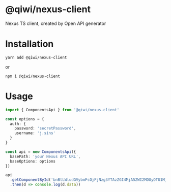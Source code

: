 # @qiwi/nexus-client

Nexus TS client, created by Open API generator

# Installation

```shell script
yarn add @qiwi/nexus-client
```
or
```shell script
npm i @qiwi/nexus-client
```

# Usage

```typescript
import { ComponentsApi } from '@qiwi/nexus-client'

const options = {
  auth: {
    password: 'secretPassword',
    username: 'j.sins'
  }
}

const api = new ComponentsApi({
  basePath: 'your Nexus API URL',
  baseOptions: options
})

api
  .getComponentById('bnBtLWludGVybmFsOjFjNzg3YTAzZGI4MjA5ZWI2MDUyOTU1MjUwNWFlMmNh')
  .then(d => console.log(d.data))

```

